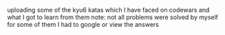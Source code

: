 uploading some of the kyu6 katas which I have faced on codewars and what I got to learn from them
note: not all problems were solved by myself for some of them I had to google or view the answers
